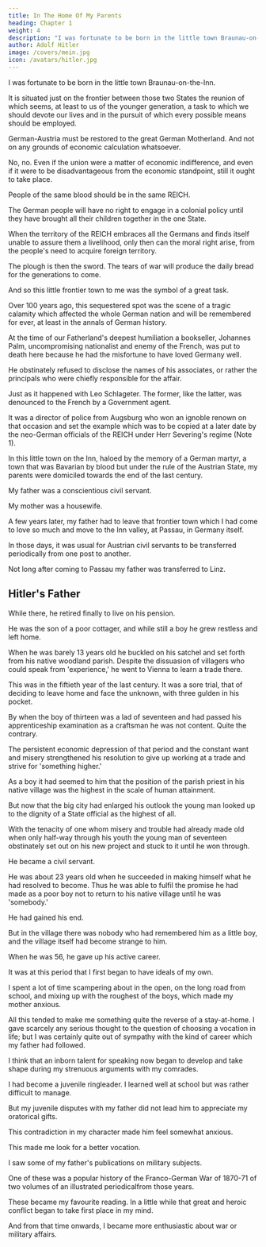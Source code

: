 ```yaml
---
title: In The Home Of My Parents
heading: Chapter 1
weight: 4
description: "I was fortunate to be born in the little town Braunau-on-the-Inn"
author: Adolf Hitler
image: /covers/mein.jpg
icon: /avatars/hitler.jpg
---
```




I was fortunate to be born in the little town Braunau-on-the-Inn.

It is situated just on the frontier between those two States the reunion of which seems, at least to us of the younger generation, a task to which we should devote our lives and in the pursuit of which every possible means should be employed.

German-Austria must be restored to the great German Motherland. And not on any grounds of economic calculation whatsoever. 

No, no. Even if the union were a matter of economic indifference, and even if it were to be disadvantageous from the economic standpoint, still it ought to take place. 

People of the same blood should be in the same REICH. 

The German people will have no right to engage in a colonial policy until they have brought all their children together in the one State. 

When the territory of the REICH embraces all the Germans and finds itself unable to assure them a livelihood, only then can the moral right arise, from the people's need to acquire foreign territory. 

The plough is then the sword. The tears of war will produce the daily bread for the generations to come.

And so this little frontier town to me was the symbol of a great task.

Over 100 years ago, this sequestered spot was the scene of a tragic calamity which affected the whole German nation and will be remembered for ever, at least in the annals of German history. 

At the time of our Fatherland's deepest humiliation a bookseller, Johannes Palm, uncompromising nationalist and enemy of the French, was put to death here because he had the misfortune to have loved Germany well. 

He obstinately refused to disclose the names of his associates, or rather the principals who were chiefly responsible for the affair. 

Just as it happened with Leo Schlageter. The former, like the latter, was denounced to the French by a Government agent.

It was a director of police from Augsburg who won an ignoble renown on that occasion and set the example which was to be copied at a later date by the neo-German officials of the REICH under Herr Severing's regime (Note 1).

In this little town on the Inn, haloed by the memory of a German martyr, a town that was Bavarian by blood but under the rule of the Austrian State, my parents were domiciled towards the end of the last century.

My father was a conscientious civil servant.

My mother was a housewife. 

A few years later, my father had to leave that frontier town which I had come to love so much and move to the Inn valley, at Passau, in Germany itself.

In those days, it was usual for Austrian civil servants to be transferred periodically from one post to another. 

Not long after coming to Passau my father was transferred to Linz.


## Hitler's Father

While there, he retired finally to live on his pension.

He was the son of a poor cottager, and while still a boy he grew restless and left home.

When he was barely 13 years old he buckled on his satchel and set forth from his native woodland parish. Despite the dissuasion of villagers who could speak from 'experience,' he went to Vienna to learn a trade there. 

This was in the fiftieth year of the last century. It was a sore trial, that of deciding to leave home and face the unknown, with three gulden in his pocket. 

By when the boy of thirteen was a lad of seventeen and had passed his apprenticeship examination as a craftsman he was not content. Quite the contrary. 

The persistent economic depression of that period and the constant want and misery strengthened his resolution to give up working at a trade and strive for 'something higher.' 

As a boy it had seemed to him that the position of the parish priest in his native village was the highest in the scale of human attainment. 

But now that the big city had enlarged his outlook the young man looked up to the dignity of a State official as the highest of all. 

With the tenacity of one whom misery and trouble had already made old when only half-way through his youth the young man of seventeen obstinately set out on his new project and stuck to it until he won through. 

He became a civil servant. 

He was about 23 years old when he succeeded in making himself what he had resolved to become. Thus he was able to fulfil the promise he had made as a poor boy not to return to his native village until he was 'somebody.'

He had gained his end. 

But in the village there was nobody who had remembered him as a little boy, and the village itself had become strange to him. 

When he was 56, he gave up his active career. 

<!-- But he could not bear to be idle for a single day. On the outskirts of the small market town of Lambach in Upper Austria he bought a farm and tilled it himself. Thus, at the end of a long and hard-working career, he came back to the life which his father had led. -->


It was at this period that I first began to have ideals of my own. 

I spent a lot of time scampering about in the open, on the long road from school, and mixing up with the roughest of the boys, which made my mother anxious.

All this tended to make me something quite the reverse of a stay-at-home. I gave scarcely  any serious thought to the question of choosing a vocation in life; but I was certainly quite out of sympathy with the kind of career which my father had followed. 

I think that an inborn talent for speaking now began to develop and take shape during my strenuous arguments with my comrades. 

I had become a juvenile ringleader. I learned well at school but was rather difficult to manage. 

<!-- In my freetime, I practised singing in the choir of the monastery church at Lambach, and thus it happened that I was placed in a very favourable position to be emotionally impressed again and again by the magnificent splendour of
ecclesiastical ceremonial.  -->

<!-- What could be more natural for me than to look upon the Abbot as representing the highest human ideal worth striving for, just as the position of the humble village priest had appeared to my father in his own boyhood days? At least,
that was my idea for a while.  -->

But my juvenile disputes with my father did not lead him to appreciate my oratorical gifts.

<!--  in such a way as to see in them a favourable promise for such a career, and so he naturally could not understand the boyish ideas I
had in my head at that time.  -->

This contradiction in my character made him feel somewhat anxious.

<!-- That transitory yearning after such a vocation soon gave way to hopes that were better suited to my temperament.  -->

This made me look for a better vocation. 

I saw some of my father's publications on military subjects. 

One of these was a popular history of the Franco-German War of 1870-71 of two volumes of an illustrated periodicalfrom those years. 

These became my favourite reading. In a little while that great and heroic conflict began to take first place in my mind. 

And from that time onwards, I became more enthusiastic about war or military affairs. 


